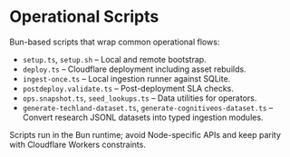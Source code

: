 # Operational Scripts

Bun-based scripts that wrap common operational flows:

- `setup.ts`, `setup.sh` – Local and remote bootstrap.
- `deploy.ts` – Cloudflare deployment including asset rebuilds.
- `ingest-once.ts` – Local ingestion runner against SQLite.
- `postdeploy.validate.ts` – Post-deployment SLA checks.
- `ops.snapshot.ts`, `seed_lookups.ts` – Data utilities for operators.
- `generate-techland-dataset.ts`, `generate-cognitiveos-dataset.ts` – Convert research JSONL datasets into typed ingestion modules.

Scripts run in the Bun runtime; avoid Node-specific APIs and keep parity with Cloudflare Workers constraints.
